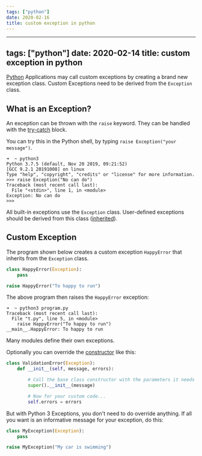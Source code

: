 ```yaml
---
tags: ["python"]
date: 2020-02-16
title: custom exception in python
---
```

---
tags: ["python"]
date: 2020-02-14
title: custom exception in python
---
<a href="https://python.org">Python</a> Applications may call custom exceptions by creating a brand new exception class. Custom Exceptions need to be derived from the `Exception` class.

## What is an Exception?

An exception can be thrown with the `raise` keyword. They can be handled with the <a href="https://pythonprogramminglanguage.com/try-except/">try-catch</a> block.

You can try this in the Python shell, by typing `raise Exception("your message")`.

    ➜  ~ python3
    Python 3.7.5 (default, Nov 20 2019, 09:21:52) 
    [GCC 9.2.1 20191008] on linux
    Type "help", "copyright", "credits" or "license" for more information.
    >>> raise Exception("No can do")
    Traceback (most recent call last):
      File "<stdin>", line 1, in <module>
    Exception: No can do
    >>> 

All built-in exceptions use the `Exception` class. User-defined exceptions should be derived from this class (<a href="https://pythonbasics.org/inheritance/">inherited</a>).

## Custom Exception

The program shown below creates a custom exception `HappyError` that inherits from the `Exception` class.

```python
class HappyError(Exception):
    pass

raise HappyError("To happy to run")
```

The above program then raises the `HappyError` exception:

    ➜  ~ python3 program.py
    Traceback (most recent call last):
      File "t.py", line 5, in <module>
        raise HappyError("To happy to run")
    __main__.HappyError: To happy to run

Many modules define their own exceptions.

Optionally you can override the <a href="https://pythonbasics.org/constructor/">constructor</a> like this:

```python
class ValidationError(Exception):
    def __init__(self, message, errors):

        # Call the base class constructor with the parameters it needs
        super().__init__(message)

        # Now for your custom code...
        self.errors = errors
```

But with Python 3 Exceptions, you don't need to do override anything. If all you want is an informative message for your exception, do this:

```python
class MyException(Exception):
    pass

raise MyException("My car is swimming")
```
